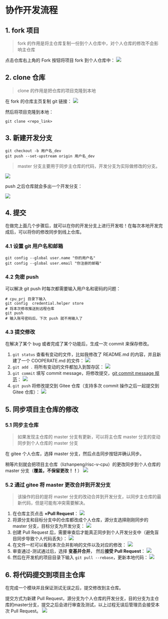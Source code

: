 # 协作开发流程

## 1. fork 项目

>fork 的作用是将主仓库复制一份到个人仓库中，对个人仓库的修改不会影响主仓库

点击仓库右上角的 Fork 按钮将项目 fork 到个人仓库中：
![](doc/img/2023-10-18-11-49-25.png)

## 2. clone 仓库

>clone 的作用是把仓库的项目克隆到本地

在 fork 的仓库主页复制 git 链接：
![](doc/img/2023-10-18-13-23-01.png)

然后将项目克隆到本地：
```
git clone <repo_link>
```

## 3. 新建开发分支
```
git checkout -b 用户名_dev
git push --set-upstream origin 用户名_dev
```

>master 分支主要用于同步主仓库的代码，开发分支为实际做修改的分支。

![](doc/img/2023-10-18-13-38-22.png)

push 之后仓库就会多出一个开发分支：

![](doc/img/2023-10-18-14-03-40.png)

## 4. 提交
在做完上面几个步骤后，就可以在你的开发分支上进行开发啦！在每次本地开发完成后，可以将你的修改同步到线上仓库。

### 4.1 设置 git 用户名和邮箱
```
git config --global user.name "你的用户名"
git config --global user.email "你注册的邮箱"
```
### 4.2 免密 push
可以解决 git push 时每次都需要输入用户名和密码的问题：
```
# cpu_prj 目录下输入
git config  credential.helper store
# 将本次修改推送到远程仓库
git push
# 输入账号密码后，下次 push 就不用输入了
```
### 4.3 提交修改
在解决了某个 bug 或者完成了某个功能后，生成一次 commit 来保存修改。

1. ```git status``` 查看有变动的文件，比如我修改了 README.md 的内容，并且新建了一个 COOPERATE.md 的文件：
![](doc/img/2023-10-18-13-49-40.png)
2. ```git add .``` 将所有变动的文件都加入到暂存区：
![](doc/img/2023-10-18-13-51-54.png)
3. ```git commit``` 填写 commit message，将修改提交，[git commit message 规范](https://www.jianshu.com/p/eb3ab7dcaecc)：
![](doc/img/2023-10-18-13-55-41.png)
4. ```git push``` 将修改提交到 Gitee 仓库（支持多次 commit 操作之后一起提交到 Gitee 仓库）：
![](doc/img/2023-10-18-14-05-48.png)


## 5. 同步项目主仓库的修改
### 5.1 同步主仓库
>如果发现主仓库的 master 分支有更新，可以将主仓库 master 分支的变动同步到个人仓库的 master 分支

在 gitee 个人仓库，选择 master 分支，然后点击同步按钮并确认同步。

稍等片刻就会把项目主仓库（lizhanpeng/risc-v-cpu）的更改同步到个人仓库的 master 分支（**覆盖，不保留更改！！**）
![](doc/img/2023-10-18-14-19-50.png)

### 5.2 通过 gitee 将 master 更改合并到开发分支
>该操作的目的是将 master 分支的改动合并到开发分支，以同步主仓库的最新代码，但是可能有冲突需要解决。
1. 在仓库主页点击 **+Pull Request**：
![](doc/img/2023-10-18-14-36-00.png)
2. 将源分支和目标分支中的仓库都改成个人仓库，源分支选择刚刚同步的 master 分支，目标分支为开发分支：
![](doc/img/2023-10-18-14-38-35.png)
3. 创建 Pull Request 后，需要审查后才能真正同步到个人开发分支中（避免盲目同步导致个人代码丢失）：
![](doc/img/2023-10-18-14-42-30.png)
4. 在文件一栏可以看到本次合并影响的文件以及对应的修改：
![](doc/img/2023-10-18-14-43-57.png)
5. 审查通过-测试通过后，选择 **变基并合并**， 然后**接受 Pull Request**：
![](doc/img/2023-10-18-14-46-59.png)
6. 然后在开发机的项目目录下输入 ```git pull --rebase```，更新本地代码：
![](doc/img/2023-10-18-14-49-32.png)

## 6. 将代码提交到项目主仓库
在完成一个模块并且保证测试无误之后，提交修改到主仓库。

提交方式为新建 Pull Request，源分支为个人仓库的开发分支，目的分支为主仓库的master分支，提交之后会进行审查及测试，以上过程无误后管理员会接受本次 Pull Request。
![](doc/img/2023-10-18-14-53-33.png)
